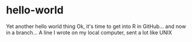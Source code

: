 # hello-world
Yet another hello world thing
Ok, it's time to get into R in GitHub... and now in a branch...
A line I wrote on my local computer, sent a lot like UNIX
